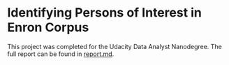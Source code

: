 # Identifying Persons of Interest in Enron Corpus

This project was completed for the Udacity Data Analyst Nanodegree. The full report can be found in [report.md](report.md).